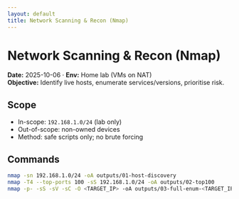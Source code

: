 ```yaml
---
layout: default
title: Network Scanning & Recon (Nmap)
---
```


# Network Scanning & Recon (Nmap)

**Date:** 2025-10-06 · **Env:** Home lab (VMs on NAT)  
**Objective:** Identify live hosts, enumerate services/versions, prioritise risk.

## Scope
- In-scope: `192.168.1.0/24` (lab only)
- Out-of-scope: non-owned devices
- Method: safe scripts only; no brute forcing

## Commands
```bash
nmap -sn 192.168.1.0/24 -oA outputs/01-host-discovery
nmap -T4 --top-ports 100 -sS 192.168.1.0/24 -oA outputs/02-top100
nmap -p- -sS -sV -sC -O <TARGET_IP> -oA outputs/03-full-enum-<TARGET_IP>

